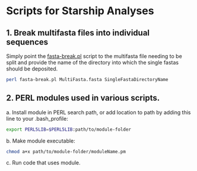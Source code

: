 # Scripts for Starship Analyses

## 1. Break multifasta files into individual sequences
Simply point the [fasta-break.pl](/scripts/fasta-break.pl) script to the multifasta file needing to be split and provide the name of the directory into which the single fastas should be deposited.

```bash
perl fasta-break.pl MultiFasta.fasta SingleFastaDirectoryName
```

## 2. PERL modules used in various scripts.

a. Install module in PERL search path, or add location to path by adding this line to your .bash_profile:
```bash
export PERL5LIB=$PERL5LIB:path/to/module-folder
```
b. Make module executable:
```bash
chmod a+x path/to/module-folder/moduleName.pm
```
c. Run code that uses module.
